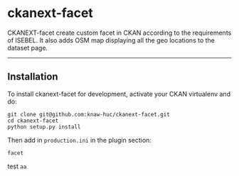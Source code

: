 # ckanext-facet #

CKANEXT-facet create custom facet in CKAN according to the requirements of ISEBEL.
It also adds OSM map displaying all the geo locations to the dataset page. 

------------
Installation
------------

To install ckanext-facet for development, activate your CKAN virtualenv and
do:
    
    git clone git@github.com:knaw-huc/ckanext-facet.git
    cd ckanext-facet
    python setup.py install

Then add in `production.ini` in the plugin section:

`facet`

test `aa`

